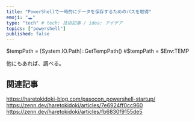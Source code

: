 ```yaml
---
title: "PowerShellで一時的にデータを保存するためのパスを取得"
emoji: "🕳"
type: "tech" # tech: 技術記事 / idea: アイデア
topics: ["powershell"]
published: false
---
```


$tempPath = [System.IO.Path]::GetTempPath()
#$tempPath = $Env:TEMP

他にもあれば、調べる。

## 関連記事

https://haretokidoki-blog.com/pasocon_powershell-startup/
https://zenn.dev/haretokidoki/articles/7e6924ff0cc960
https://zenn.dev/haretokidoki/articles/fb6830f9155de5
